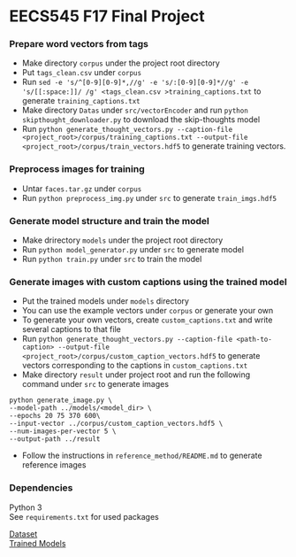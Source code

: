 # EECS545 F17 Final Project

### Prepare word vectors from tags
* Make directory `corpus` under the project root directory
* Put `tags_clean.csv` under `corpus`
* Run `sed -e 's/^[0-9][0-9]*,//g' -e 's/:[0-9][0-9]*//g' -e 's/[[:space:]]/ /g' <tags_clean.csv >training_captions.txt` to generate `training_captions.txt`
* Make directory `Datas` under `src/vectorEncoder` and run `python skipthought_downloader.py` to download the skip-thoughts model
* Run `python generate_thought_vectors.py --caption-file <project_root>/corpus/training_captions.txt --output-file <project_root>/corpus/train_vectors.hdf5` to generate training vectors.

### Preprocess images for training
* Untar `faces.tar.gz` under `corpus`
* Run `python preprocess_img.py` under `src` to generate `train_imgs.hdf5`

### Generate model structure and train the model
* Make drirectory `models` under the project root directory
* Run `python model_generator.py` under `src` to generate model
* Run `python train.py` under `src` to train the model

### Generate images with custom captions using the trained model
* Put the trained models under `models` directory
* You can use the example vectors under `corpus` or generate your own
* To generate your own vectors, create `custom_captions.txt` and write several captions to that file
* Run `python generate_thought_vectors.py --caption-file <path-to-caption> --output-file <project_root>/corpus/custom_caption_vectors.hdf5` to generate vectors corresponding to the captions in `custom_captions.txt`
* Make directory `result` under project root and run the following command under `src` to generate images
```
python generate_image.py \
--model-path ../models/<model_dir> \
--epochs 20 75 370 600\
--input-vector ../corpus/custom_caption_vectors.hdf5 \
--num-images-per-vector 5 \
--output-path ../result
```
* Follow the instructions in `reference_method/README.md` to generate reference images

### Dependencies
Python 3  
See `requirements.txt` for used packages

[Dataset](https://drive.google.com/drive/folders/0BwJmB7alR-AvMHEtczZZN0EtdzQ)  
[Trained Models](https://drive.google.com/open?id=1Y5x9bMCg6ao22l-DKtnG6DXlDO0p0az2)